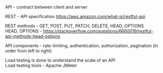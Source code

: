
API - contract between client and server <br>

REST - API specification https://aws.amazon.com/what-is/restful-api <br>

REST methods - GET, POST, PUT, PATCH, DELETE, HEAD, OPTIONS <br>
HEAD, OPTIONS - https://stackoverflow.com/questions/6660019/restful-api-methods-head-options <br>

API components - rate-limiting, authentication, authorization, pagination (in order from left to right) <br>

Load testing is done to understand the scale of an API <br>
Load testing tools - Apache JMeter <br>

